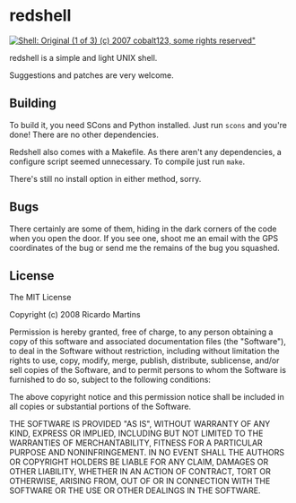 redshell
========

[![Shell: Original (1 of 3) (c) 2007 cobalt123, some rights reserved"](http://farm2.static.flickr.com/1046/1156232979_4e4d7c01c7_m_d.jpg)](http://flickr.com/photos/cobalt/1156232979/ "Shell: Original (1 of 3) (c) 2007 cobalt123, some rights reserved")

redshell is a simple and light UNIX shell.

Suggestions and patches are very welcome.

Building
--------

To build it, you need SCons and Python installed. Just run `scons` and you're
done! There are no other dependencies.

Redshell also comes with a Makefile. As there aren't any dependencies, a
configure script seemed unnecessary. To compile just run `make`.

There's still no install option in either method, sorry.

Bugs
----

There certainly are some of them, hiding in the dark corners of the code when
you open the door. If you see one, shoot me an email with the GPS coordinates of
the bug or send me the remains of the bug you squashed.

License
-------

The MIT License

Copyright (c) 2008 Ricardo Martins

Permission is hereby granted, free of charge, to any person obtaining a copy
of this software and associated documentation files (the "Software"), to deal
in the Software without restriction, including without limitation the rights
to use, copy, modify, merge, publish, distribute, sublicense, and/or sell
copies of the Software, and to permit persons to whom the Software is
furnished to do so, subject to the following conditions:

The above copyright notice and this permission notice shall be included in
all copies or substantial portions of the Software.

THE SOFTWARE IS PROVIDED "AS IS", WITHOUT WARRANTY OF ANY KIND, EXPRESS OR
IMPLIED, INCLUDING BUT NOT LIMITED TO THE WARRANTIES OF MERCHANTABILITY,
FITNESS FOR A PARTICULAR PURPOSE AND NONINFRINGEMENT. IN NO EVENT SHALL THE
AUTHORS OR COPYRIGHT HOLDERS BE LIABLE FOR ANY CLAIM, DAMAGES OR OTHER
LIABILITY, WHETHER IN AN ACTION OF CONTRACT, TORT OR OTHERWISE, ARISING FROM,
OUT OF OR IN CONNECTION WITH THE SOFTWARE OR THE USE OR OTHER DEALINGS IN
THE SOFTWARE.
